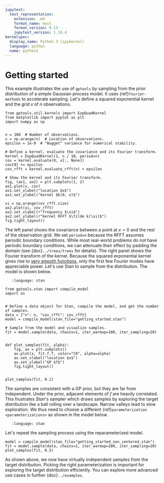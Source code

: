 ```yaml
---
jupytext:
  text_representation:
    extension: .md
    format_name: myst
    format_version: 0.13
    jupytext_version: 1.14.4
kernelspec:
  display_name: Python 3 (ipykernel)
  language: python
  name: python3
---
```


# Getting started

This example illustrates the use of `gptools` by sampling from the prior distribution of a simple Gaussian process model. It uses {ref}`fourier-methods` to accelerate sampling. Let's define a squared exponential kernel and the grid $x$ of $n$ observations.

```{code-cell} ipython3
from gptools.util.kernels import ExpQuadKernel
from matplotlib import pyplot as plt
import numpy as np


n = 100  # Number of observations.
x = np.arange(n)  # Location of observations.
epsilon = 1e-9  # "Nugget" variance for numerical stability.

# Define a kernel, evaluate the covariance and its Fourier transform.
kernel = ExpQuadKernel(1, n / 10, period=n)
cov = kernel.evaluate(0, x[:, None])
cov[0] += epsilon
cov_rfft = kernel.evaluate_rfft(n) + epsilon

# Show the kernel and its Fourier transform.
fig, (ax1, ax2) = plt.subplots(1, 2)
ax1.plot(x, cov)
ax1.set_xlabel("location $x$")
ax1.set_ylabel("kernel $k(0, x)$")

xi = np.arange(cov_rfft.size)
ax2.plot(xi, cov_rfft)
ax2.set_xlabel(r"frequency $\xi$")
ax2.set_ylabel(r"kernel RFFT $\tilde k(\xi)$")
fig.tight_layout()
```

The left panel shows the covariance between a point at $x=0$ and the rest of the observation grid. We set `period=n` because the RFFT assumes periodic boundary conditions. While most real-world problems do not have periodic boundary conditions, we can attenuate their effect by padding the domain (see {doc}`../trees/trees` for details). The right panel shows the Fourier transform of the kernel. Because the squared exponential kernel gives rise to [very smooth functions](https://www.cs.toronto.edu/~duvenaud/cookbook/), only the first few Fourier modes have appreciable power. Let's use Stan to sample from the distribution. The model is shown below.

```{literalinclude} getting_started.stan
   :language: stan
```

```{code-cell} ipython3
from gptools.stan import compile_model
import os


# Define a data object for Stan, compile the model, and get the number of samples.
data = {"n": n, "cov_rfft": cov_rfft}
model = compile_model(stan_file="getting_started.stan")

# Sample from the model and visualize samples.
fit = model.sample(data, chains=1, iter_warmup=100, iter_sampling=20)


def plot_samples(fit, alpha):
    fig, ax = plt.subplots()
    ax.plot(x, fit.f.T, color="C0", alpha=alpha)
    ax.set_xlabel("location $x$")
    ax.set_ylabel("GP $f$")
    fig.tight_layout()
    

plot_samples(fit, 0.1)
```

The samples are consistent with a GP prior, but they are far from independent. Under the prior, adjacent elements of $f$ are heavily correlated. This frustrates *Stan*'s sampler which draws samples by exploring the target distribution like a ball rolling over a landscape. Narrow valleys lead to slow exploration. We thus need to choose a different {ref}`parameterization <parameterizations>` as shown in the model below.

```{literalinclude} getting_started_non_centered.stan
   :language: stan
```

Let's repeat the sampling process using the reparameterized model.

```{code-cell} ipython3
model = compile_model(stan_file="getting_started_non_centered.stan")
fit = model.sample(data, chains=1, iter_warmup=100, iter_sampling=20)
plot_samples(fit, 0.5)
```

As shown above, we now have virtually independent samples from the target distribution. Picking the right parameterization is important for exploring the target distribution efficiently. You can explore more advanced use cases in further {doc}`../examples`.
